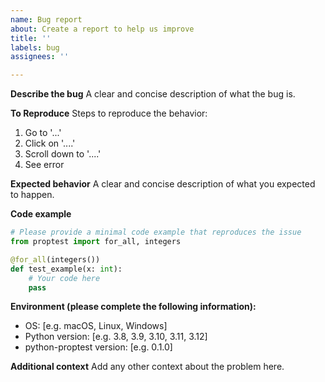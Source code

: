 ```yaml
---
name: Bug report
about: Create a report to help us improve
title: ''
labels: bug
assignees: ''

---
```


**Describe the bug**
A clear and concise description of what the bug is.

**To Reproduce**
Steps to reproduce the behavior:
1. Go to '...'
2. Click on '....'
3. Scroll down to '....'
4. See error

**Expected behavior**
A clear and concise description of what you expected to happen.

**Code example**
```python
# Please provide a minimal code example that reproduces the issue
from proptest import for_all, integers

@for_all(integers())
def test_example(x: int):
    # Your code here
    pass
```

**Environment (please complete the following information):**
 - OS: [e.g. macOS, Linux, Windows]
 - Python version: [e.g. 3.8, 3.9, 3.10, 3.11, 3.12]
 - python-proptest version: [e.g. 0.1.0]

**Additional context**
Add any other context about the problem here.
